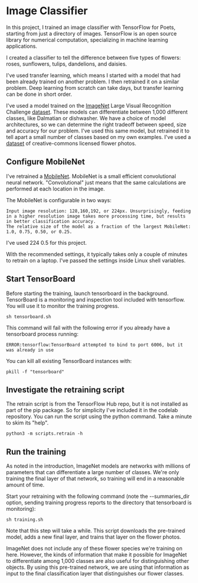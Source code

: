 # Image Classifier

In this project, I trained an image classifier with TensorFlow for Poets, starting from just a directory of images. TensorFlow is an open source library for numerical computation, specializing in machine learning applications. 

I created a classifier to tell the difference between five types of flowers: roses, sunflowers, tulips, dandelions, and daisies.

I've used transfer learning, which means I started with a model that had been already trained on another problem. I then retrained it on a similar problem. Deep learning from scratch can take days, but transfer learning can be done in short order.

I've used a model trained on the [ImageNet](http://image-net.org/) Large Visual Recognition Challenge [dataset](http://www.image-net.org/challenges/LSVRC/2012/). These models can differentiate between 1,000 different classes, like Dalmatian or dishwasher. We have a choice of model architectures, so we can determine the right tradeoff between speed, size and accuracy for our problem. I've used this same model, but retrained it to tell apart a small number of classes based on my own examples. I've used a [dataset](http://download.tensorflow.org/example_images/flower_photos.tgz) of creative-commons licensed flower photos.

## Configure MobileNet

I've retrained a [MobileNet](https://ai.googleblog.com/2017/06/mobilenets-open-source-models-for.html). MobileNet is a small efficient convolutional neural network. "Convolutional" just means that the same calculations are performed at each location in the image.

The MobileNet is configurable in two ways:

    Input image resolution: 128,160,192, or 224px. Unsurprisingly, feeding in a higher resolution image takes more processing time, but results in better classification accuracy.
    The relative size of the model as a fraction of the largest MobileNet: 1.0, 0.75, 0.50, or 0.25.

I've used 224 0.5 for this project.

With the recommended settings, it typically takes only a couple of minutes to retrain on a laptop. I've passed the settings inside Linux shell variables.

## Start TensorBoard

Before starting the training, launch tensorboard in the background. TensorBoard is a monitoring and inspection tool included with tensorflow. You will use it to monitor the training progress.

```shell
sh tensorboard.sh
```

This command will fail with the following error if you already have a tensorboard process running:

```
ERROR:tensorflow:TensorBoard attempted to bind to port 6006, but it was already in use
```

You can kill all existing TensorBoard instances with:

```shell
pkill -f "tensorboard"
```

## Investigate the retraining script

The retrain script is from the TensorFlow Hub repo, but it is not installed as part of the pip package. So for simplicity I've included it in the codelab repository. You can run the script using the python command. Take a minute to skim its "help".

```shell
python3 -m scripts.retrain -h
```

## Run the training

As noted in the introduction, ImageNet models are networks with millions of parameters that can differentiate a large number of classes. We're only training the final layer of that network, so training will end in a reasonable amount of time.

Start your retraining with the following command (note the --summaries_dir option, sending training progress reports to the directory that tensorboard is monitoring):

```shell
sh training.sh
```

Note that this step will take a while.
This script downloads the pre-trained model, adds a new final layer, and trains that layer on the flower photos.

ImageNet does not include any of these flower species we're training on here. However, the kinds of information that make it possible for ImageNet to differentiate among 1,000 classes are also useful for distinguishing other objects. By using this pre-trained network, we are using that information as input to the final classification layer that distinguishes our flower classes.